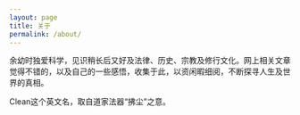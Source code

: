 ```yaml
---
layout: page
title: 关于
permalink: /about/
---
```


余幼时独爱科学，见识稍长后又好及法律、历史、宗教及修行文化。网上相关文章觉得不错的，以及自己的一些感悟，收集于此，以资闲暇细阅，不断探寻人生及世界的真相。

Clean这个英文名，取自道家法器“拂尘”之意。
